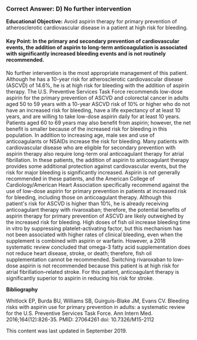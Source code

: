 
### Correct Answer: D) No further intervention 

**Educational Objective:** Avoid aspirin therapy for primary prevention of atherosclerotic cardiovascular disease in a patient at high risk for bleeding.

#### **Key Point:** In the primary and secondary prevention of cardiovascular events, the addition of aspirin to long-term anticoagulation is associated with significantly increased bleeding events and is not routinely recommended.

No further intervention is the most appropriate management of this patient. Although he has a 10-year risk for atherosclerotic cardiovascular disease (ASCVD) of 14.6%, he is at high risk for bleeding with the addition of aspirin therapy. The U.S. Preventive Services Task Force recommends low-dose aspirin for the primary prevention of ASCVD and colorectal cancer in adults aged 50 to 59 years with a 10-year ASCVD risk of 10% or higher who do not have an increased risk for bleeding, have a life expectancy of at least 10 years, and are willing to take low-dose aspirin daily for at least 10 years. Patients aged 60 to 69 years may also benefit from aspirin; however, the net benefit is smaller because of the increased risk for bleeding in this population. In addition to increasing age, male sex and use of anticoagulants or NSAIDs increase the risk for bleeding. Many patients with cardiovascular disease who are eligible for secondary prevention with aspirin therapy also require long-term oral anticoagulant therapy for atrial fibrillation. In these patients, the addition of aspirin to anticoagulant therapy provides some additional protection against cardiovascular events, but the risk for major bleeding is significantly increased. Aspirin is not generally recommended in these patients, and the American College of Cardiology/American Heart Association specifically recommend against the use of low-dose aspirin for primary prevention in patients at increased risk for bleeding, including those on anticoagulant therapy. Although this patient's risk for ASCVD is higher than 10%, he is already receiving anticoagulant therapy with rivaroxaban; therefore, the potential benefits of aspirin therapy for primary prevention of ASCVD are likely outweighed by the increased risk for bleeding.
High doses of fish oil increase bleeding time in vitro by suppressing platelet-activating factor, but this mechanism has not been associated with higher rates of clinical bleeding, even when the supplement is combined with aspirin or warfarin. However, a 2018 systematic review concluded that omega-3 fatty acid supplementation does not reduce heart disease, stroke, or death; therefore, fish oil supplementation cannot be recommended.
Switching rivaroxaban to low-dose aspirin is not recommended because this patient is at high risk for atrial fibrillation–related stroke. For this patient, anticoagulant therapy is significantly superior to aspirin in reducing his risk for stroke.

**Bibliography**

Whitlock EP, Burda BU, Williams SB, Guirguis-Blake JM, Evans CV. Bleeding risks with aspirin use for primary prevention in adults: a systematic review for the U.S. Preventive Services Task Force. Ann Intern Med. 2016;164(12):826-35. PMID: 27064261 doi: 10.7326/M15-2112

This content was last updated in September 2019.